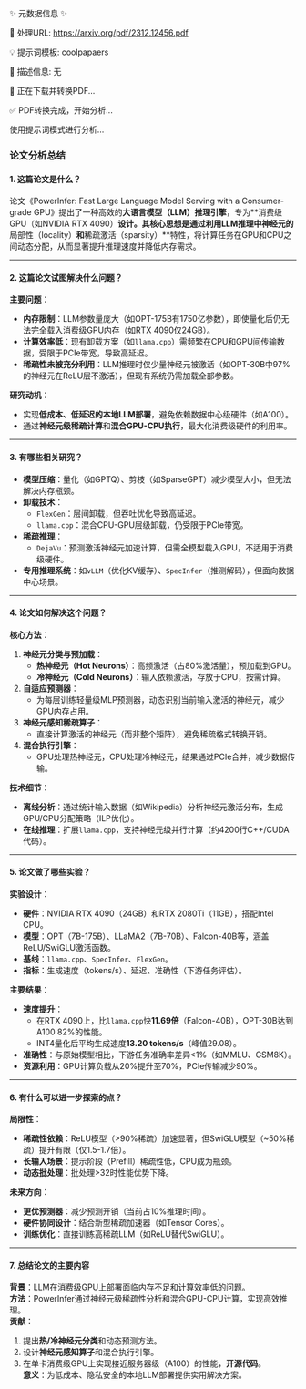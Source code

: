 ✨ 元数据信息 ✨

📄 处理URL:  https://arxiv.org/pdf/2312.12456.pdf

💡 提示词模板: coolpapaers

📝 描述信息: 无

🚀 正在下载并转换PDF...

✅ PDF转换完成，开始分析...

使用提示词模式进行分析...
### **论文分析总结**

#### **1. 这篇论文是什么？**  
论文《PowerInfer: Fast Large Language Model Serving with a Consumer-grade GPU》提出了一种高效的**大语言模型（LLM）推理引擎**，专为**消费级GPU（如NVIDIA RTX 4090）**设计。其核心思想是通过利用LLM推理中神经元的**局部性（locality）**和**稀疏激活（sparsity）**特性，将计算任务在GPU和CPU之间动态分配，从而显著提升推理速度并降低内存需求。

---

#### **2. 这篇论文试图解决什么问题？**  
**主要问题**：  
- **内存限制**：LLM参数量庞大（如OPT-175B有1750亿参数），即使量化后仍无法完全载入消费级GPU内存（如RTX 4090仅24GB）。  
- **计算效率低**：现有卸载方案（如`llama.cpp`）需频繁在CPU和GPU间传输数据，受限于PCIe带宽，导致高延迟。  
- **稀疏性未被充分利用**：LLM推理时仅少量神经元被激活（如OPT-30B中97%的神经元在ReLU层不激活），但现有系统仍需加载全部参数。  

**研究动机**：  
- 实现**低成本、低延迟的本地LLM部署**，避免依赖数据中心级硬件（如A100）。  
- 通过**神经元级稀疏计算**和**混合GPU-CPU执行**，最大化消费级硬件的利用率。

---

#### **3. 有哪些相关研究？**  
- **模型压缩**：量化（如GPTQ）、剪枝（如SparseGPT）减少模型大小，但无法解决内存瓶颈。  
- **卸载技术**：  
  - `FlexGen`：层间卸载，但吞吐优化导致高延迟。  
  - `llama.cpp`：混合CPU-GPU层级卸载，仍受限于PCIe带宽。  
- **稀疏推理**：  
  - `DejaVu`：预测激活神经元加速计算，但需全模型载入GPU，不适用于消费级硬件。  
- **专用推理系统**：如`vLLM`（优化KV缓存）、`SpecInfer`（推测解码），但面向数据中心场景。

---

#### **4. 论文如何解决这个问题？**  
**核心方法**：  
1. **神经元分类与预加载**：  
   - **热神经元（Hot Neurons）**：高频激活（占80%激活量），预加载到GPU。  
   - **冷神经元（Cold Neurons）**：输入依赖激活，存放于CPU，按需计算。  
2. **自适应预测器**：  
   - 为每层训练轻量级MLP预测器，动态识别当前输入激活的神经元，减少GPU内存占用。  
3. **神经元感知稀疏算子**：  
   - 直接计算激活的神经元（而非整个矩阵），避免稀疏格式转换开销。  
4. **混合执行引擎**：  
   - GPU处理热神经元，CPU处理冷神经元，结果通过PCIe合并，减少数据传输。  

**技术细节**：  
- **离线分析**：通过统计输入数据（如Wikipedia）分析神经元激活分布，生成GPU/CPU分配策略（ILP优化）。  
- **在线推理**：扩展`llama.cpp`，支持神经元级并行计算（约4200行C++/CUDA代码）。

---

#### **5. 论文做了哪些实验？**  
**实验设计**：  
- **硬件**：NVIDIA RTX 4090（24GB）和RTX 2080Ti（11GB），搭配Intel CPU。  
- **模型**：OPT（7B-175B）、LLaMA2（7B-70B）、Falcon-40B等，涵盖ReLU/SwiGLU激活函数。  
- **基线**：`llama.cpp`、`SpecInfer`、`FlexGen`。  
- **指标**：生成速度（tokens/s）、延迟、准确性（下游任务评估）。  

**主要结果**：  
- **速度提升**：  
  - 在RTX 4090上，比`llama.cpp`快**11.69倍**（Falcon-40B），OPT-30B达到A100 82%的性能。  
  - INT4量化后平均生成速度**13.20 tokens/s**（峰值29.08）。  
- **准确性**：与原始模型相比，下游任务准确率差异<1%（如MMLU、GSM8K）。  
- **资源利用**：GPU计算负载从20%提升至70%，PCIe传输减少90%。

---

#### **6. 有什么可以进一步探索的点？**  
**局限性**：  
- **稀疏性依赖**：ReLU模型（>90%稀疏）加速显著，但SwiGLU模型（~50%稀疏）提升有限（仅1.5-1.7倍）。  
- **长输入场景**：提示阶段（Prefill）稀疏性低，CPU成为瓶颈。  
- **动态批处理**：批处理>32时性能优势下降。  

**未来方向**：  
- **更优预测器**：减少预测开销（当前占10%推理时间）。  
- **硬件协同设计**：结合新型稀疏加速器（如Tensor Cores）。  
- **训练优化**：直接训练高稀疏LLM（如ReLU替代SwiGLU）。  

---

#### **7. 总结论文的主要内容**  
**背景**：LLM在消费级GPU上部署面临内存不足和计算效率低的问题。  
**方法**：PowerInfer通过神经元级稀疏性分析和混合GPU-CPU计算，实现高效推理。  
**贡献**：  
1. 提出**热/冷神经元分类**和动态预测方法。  
2. 设计**神经元感知算子**和混合执行引擎。  
3. 在单卡消费级GPU上实现接近服务器级（A100）的性能，**开源代码**。  
**意义**：为低成本、隐私安全的本地LLM部署提供实用解决方案。